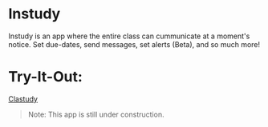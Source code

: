 # Instudy

Instudy is an app where the entire class can cummunicate at a moment's notice. Set due-dates, send messages, set alerts (Beta), and so much more!

# Try-It-Out: 

[Clastudy](https://clastudy.herokuapp.com)

>Note: This app is still under construction. 
